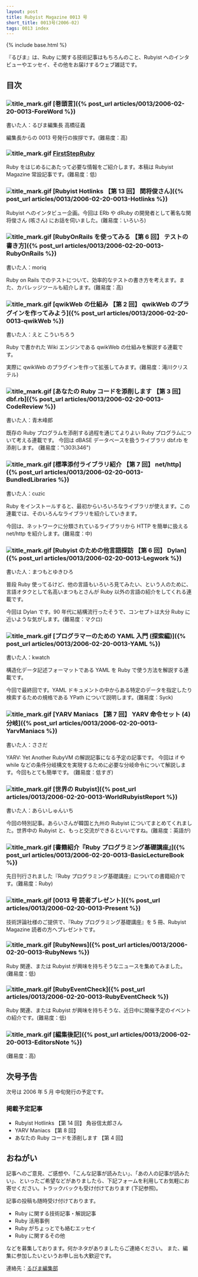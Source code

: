 ```yaml
---
layout: post
title: Rubyist Magazine 0013 号
short_title: 0013号(2006-02)
tags: 0013 index
---
```

{% include base.html %}


『るびま』は、Ruby に関する技術記事はもちろんのこと、Rubyist へのインタビューやエッセイ、その他をお届けするウェブ雑誌です。

## 目次

### ![title_mark.gif]({{base}}{{site.baseurl}}/images/title_mark.gif) [巻頭言]({% post_url articles/0013/2006-02-20-0013-ForeWord %})

書いた人：るびま編集長 高橋征義

編集長からの 0013 号発行の挨拶です。(難易度：高)

### ![title_mark.gif]({{base}}{{site.baseurl}}/images/title_mark.gif) [FirstStepRuby](https://github.com/rubima/rubima/blob/master/first_step_ruby/first-step-ruby-2.0.md)

Ruby をはじめるにあたって必要な情報をご紹介します。本稿は Rubyist Magazine 常設記事です。(難易度：低)

### ![title_mark.gif]({{base}}{{site.baseurl}}/images/title_mark.gif) [Rubyist Hotlinks 【第 13 回】 関将俊さん]({% post_url articles/0013/2006-02-20-0013-Hotlinks %})

Rubyist へのインタビュー企画。今回は ERb や dRuby の開発者として著名な関将俊さん (咳さん) にお話を伺いました。(難易度：いろいろ)

### ![title_mark.gif]({{base}}{{site.baseurl}}/images/title_mark.gif) [RubyOnRails を使ってみる 【第 6 回】 テストの書き方]({% post_url articles/0013/2006-02-20-0013-RubyOnRails %})

書いた人：moriq

Ruby on Rails でのテストについて、効率的なテストの書き方を考えます。また、カバレッジツールも紹介します。(難易度：高)

### ![title_mark.gif]({{base}}{{site.baseurl}}/images/title_mark.gif) [qwikWeb の仕組み 【第 2 回】 qwikWeb のプラグインを作ってみよう]({% post_url articles/0013/2006-02-20-0013-qwikWeb %})

書いた人：えと こういちろう

Ruby で書かれた Wiki エンジンである qwikWeb の仕組みを解説する連載です。

実際に qwikWeb のプラグインを作って拡張してみます。(難易度：滝川クリステル)

### ![title_mark.gif]({{base}}{{site.baseurl}}/images/title_mark.gif) [あなたの Ruby コードを添削します 【第 3 回】 dbf.rb]({% post_url articles/0013/2006-02-20-0013-CodeReview %})

書いた人：青木峰郎

既存の Ruby プログラムを添削する過程を通じてよりよい Ruby プログラムについて考える連載です。
今回は dBASE データベースを扱うライブラリ dbf.rb を添削します。
(難易度："\303\346")

### ![title_mark.gif]({{base}}{{site.baseurl}}/images/title_mark.gif) [標準添付ライブラリ紹介 【第 7 回】 net/http]({% post_url articles/0013/2006-02-20-0013-BundledLibraries %})

書いた人：cuzic

Ruby をインストールすると、最初からいろいろなライブラリが使えます。この連載では、そのいろんなライブラリを紹介していきます。

今回は、ネットワークに分類されているライブラリから HTTP を簡単に扱える net/http を紹介します。(難易度：中)

### ![title_mark.gif]({{base}}{{site.baseurl}}/images/title_mark.gif) [Rubyist のための他言語探訪 【第 6 回】 Dylan]({% post_url articles/0013/2006-02-20-0013-Legwork %})

書いた人：まつもとゆきひろ

普段 Ruby 使ってるけど、他の言語もいろいろ見てみたい、という人のために、言語オタクとして名高いまつもとさんが Ruby 以外の言語の紹介をしてくれる連載です。

今回は Dylan です。90 年代に結構流行ったそうで、コンセプトは大分 Ruby に近いような気がします。(難易度：マクロ)

### ![title_mark.gif]({{base}}{{site.baseurl}}/images/title_mark.gif) [プログラマーのための YAML 入門 (探索編)]({% post_url articles/0013/2006-02-20-0013-YAML %})

書いた人：kwatch

構造化データ記述フォーマットである YAML を Ruby で使う方法を解説する連載です。

今回で最終回です。YAML ドキュメントの中からある特定のデータを指定したり検索するための規格である YPath について説明します。(難易度：Syck)

### ![title_mark.gif]({{base}}{{site.baseurl}}/images/title_mark.gif) [YARV Maniacs 【第 7 回】 YARV 命令セット (4) 分岐]({% post_url articles/0013/2006-02-20-0013-YarvManiacs %})

書いた人：ささだ

YARV: Yet Another RubyVM の解説記事になる予定の記事です。
今回は if や while などの条件分岐構文を実現するために必要な分岐命令について解説します。今回もとても簡単です。
(難易度：低すぎ)

### ![title_mark.gif]({{base}}{{site.baseurl}}/images/title_mark.gif)  [世界の Rubyist]({% post_url articles/0013/2006-02-20-0013-WorldRubyistReport %})

書いた人：あらいしゅんいち

今回の特別記事。あらいさんが韓国と九州の Rubyist についてまとめてくれました。世界中の Rubyist と、もっと交流ができるといいですね。(難易度：英語が)

### ![title_mark.gif]({{base}}{{site.baseurl}}/images/title_mark.gif)  [書籍紹介『Ruby プログラミング基礎講座』]({% post_url articles/0013/2006-02-20-0013-BasicLectureBook %})

先日刊行されました『Ruby プログラミング基礎講座』についての書籍紹介です。(難易度：Ruby)

### ![title_mark.gif]({{base}}{{site.baseurl}}/images/title_mark.gif)  [0013 号 読者プレゼント]({% post_url articles/0013/2006-02-20-0013-Present %})

技術評論社様のご提供で、『Ruby プログラミング基礎講座』を 5 冊、Rubyist Magazine 読者の方へプレゼントです。

### ![title_mark.gif]({{base}}{{site.baseurl}}/images/title_mark.gif) [RubyNews]({% post_url articles/0013/2006-02-20-0013-RubyNews %})

Ruby 関連、または Rubyist が興味を持ちそうなニュースを集めてみました。(難易度：低)

### ![title_mark.gif]({{base}}{{site.baseurl}}/images/title_mark.gif) [RubyEventCheck]({% post_url articles/0013/2006-02-20-0013-RubyEventCheck %})

Ruby 関連、または Rubyist が興味を持ちそうな、近日中に開催予定のイベントの紹介です。(難易度：低)

### ![title_mark.gif]({{base}}{{site.baseurl}}/images/title_mark.gif) [編集後記]({% post_url articles/0013/2006-02-20-0013-EditorsNote %})

(難易度：高)

## 次号予告

次号は 2006 年 5 月 中旬発行の予定です。

### 掲載予定記事

* Rubyist Hotlinks 【第 14 回】 角谷信太郎さん
* YARV Maniacs 【第 8 回】
* あなたの Ruby コードを添削します 【第 4 回】


## おねがい

記事へのご意見、ご感想や、「こんな記事が読みたい」、「あの人の記事が読みたい」、といったご希望などがありましたら、下記フォームを利用してお気軽にお寄せください。トラックバックも受け付けております (下記参照)。

記事の投稿も随時受け付けております。

* Ruby に関する技術記事・解説記事
* Ruby 活用事例
* Ruby がちょっとでも絡むエッセイ
* Ruby に関するその他


などを募集しております。何かネタがありましたらご連絡ください。
また、編集に参加したいというお申し出も大歓迎です。

連絡先：[るびま編集部](mailto:magazine@ruby-no-kai.org)


